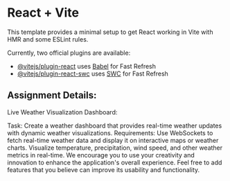 # React + Vite

This template provides a minimal setup to get React working in Vite with HMR and some ESLint rules.

Currently, two official plugins are available:

- [@vitejs/plugin-react](https://github.com/vitejs/vite-plugin-react/blob/main/packages/plugin-react/README.md) uses [Babel](https://babeljs.io/) for Fast Refresh
- [@vitejs/plugin-react-swc](https://github.com/vitejs/vite-plugin-react-swc) uses [SWC](https://swc.rs/) for Fast Refresh



## Assignment Details:

Live Weather Visualization Dashboard:

Task: Create a weather dashboard that provides real-time weather updates with dynamic weather visualizations.
Requirements: Use WebSockets to fetch real-time weather data and display it on interactive maps or weather charts. Visualize temperature, precipitation, wind speed, and other weather metrics in real-time.
We encourage you to use your creativity and innovation to enhance the application's overall experience. Feel free to add features that you believe can improve its usability and functionality.